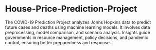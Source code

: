 # House-Price-Prediction-Project
The COVID-19 Prediction Project analyzes Johns Hopkins data to predict future cases and deaths using machine learning models. It involves data preprocessing, model comparison, and scenario analysis. Insights guide governments in resource management, policy decisions, and pandemic control, ensuring better preparedness and response.
